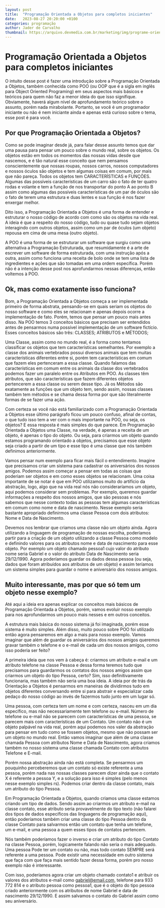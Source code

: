 ```yaml
---
layout: post
title:  "Programação Orientada a Objetos para completos iniciantes"
date:   2023-08-27 20:20:00 +0100
categories: programação
author: Jader de Carvalho
thumbnail: https://arquivo.devmedia.com.br/marketing/img/programe-orientado-a-objetos.png
---
```


# Programação Orientada a Objetos para completos iniciantes

O intuito desse post é fazer uma introdução sobre a Programação Orientada a Objetos, também conhecida como POO (ou OOP que é a sigla em inglês para Object Oriented Programing) em seus aspectos mais básicos e teóricos para quem não faz a menor ideia do que isso signifique. Obviamente, haverá algum nível de aprofundamento teórico sobre o assunto, porém nada mirabolante. Portanto, se você é um programador iniciante ou não é nem iniciante ainda e apenas está curioso sobre o tema, esse post é para você.

## Por que Programação Orientada a Objetos?

Como se pode imaginar desde já, para falar desse assunto temos que dar uma pausa para pensar um pouco sobre o mundo real, sobre os objetos. Os objetos estão em todos os momentos das nossas vidas desde que nascemos, e é tão natural esse conceito que nem pensamos conscientemente que nossas roupas, nossos carros, nossos computadores e nossos óculos são objetos e tem algumas coisas em comum, por mais que não pareça. Todos os objetos tem CARACTERÍSTICAS e FUNÇÕES. Algumas das possíveis características de um carro são o fato de ter quatro rodas e volante e tem a função de nos transportar do ponto A ao ponto B assim como algumas das possíveis características de um par de óculos são o fato de terem uma estrutura e duas lentes e sua função é nos fazer enxergar melhor.

Dito isso, a Programação Orientada a Objetos é uma forma de entender e estruturar o nosso código de acordo com como são os objetos na vida real. A ideia é que a respeito do nosso código, tudo ou quase tudo sejam objetos interagindo com outros objetos, assim como um par de óculos (um objeto) repousa em cima de uma mesa (outro objeto).

A POO é uma forma de se estruturar um software que surgiu como uma alternativa a Programação Estruturada, que resumidamente é a arte de escrever um software de forma estruturada, com uma instrução após a outra, assim como funciona uma receita de bolo onde se tem uma lista de ingredientes e ações que são tomadas em uma ordem específica. Porém não é a intenção desse post nos aprofundarmos nessas diferenças, então voltemos à POO.

## Ok, mas como exatamente isso funciona?

Bom, a Programação Orientada a Objetos começa a ser implementada primeiro de forma abstrata, pensando-se em quais seriam os objetos do nosso software e como eles se relacionam e apenas depois ocorre a implementação de fato. Porém, temos que pensar um pouco mais antes disso. Na POO temos 3 conceitos básicos que precisam ser entendidos antes de pensarmos numa possível implementação de um software fictício. Esses conceitos básicos são três: CLASSES; ATRIBUTOS e MÉTODOS;

Uma Classe, assim como no mundo real, é a forma como tentamos classificar os objetos que tem características semelhantes. Por exemplo a classe dos animais vertebrados possui diversos animais que tem muitas características diferentes entre si, porém tem características em comum que fazem eles pertenceram a essa classe. Quando falamos das características em comum entre os animais da classe dos vertebrados podemos fazer um paralelo entre os Atributos em POO. As classes têm atributos, que são características que fazem diferentes objetos pertencerem a essa classe ou serem desse tipo. Já os Métodos são exatamente as funções que um objeto tem, sendo assim, nossas classes também tem métodos e se chama dessa forma por que são literalmente formas de se fazer uma ação.

Com certeza se você não está familiarizado com a Programação Orientada a Objetos esse último parágrafo ficou um pouco confuso, afinal de contas, o que tudo isso tem a ver com o mais importante na POO, ou seja, os objetos? E essa resposta é mais simples do que parece. Em Programação Orientada a Objetos uma Classe, na verdade, é apenas a receita de um objeto, é apenas o tipo do objeto. Ou seja, para criarmos um objeto quando estamos programando orientado a objetos, precisamos que esse objeto seja criado a partir de um tipo e esse tipo é uma classe que nós também definimos anteriormente.

Vamos pensar num exemplo para ficar mais fácil o entendimento. Imagine que precisamos criar um sistema para cadastrar os aniversários dos nossos amigos. Podemos assim começar a pensar em todas as coisas que poderiam ser objetos e em como esses objetos se relacionam. Uma coisa importante de se notar é que em POO utilizamos muito do artifício da abstração, logo, algo que na vida real nós não consideraríamos um objeto, aqui podemos considerar sem problemas. Por exemplo, queremos guardar informações a respeito dos nossos amigos, que são pessoas e nós sabemos que nesse contexto todas as pessoas tem algumas características em comum como nome e data de nascimento. Nesse exemplo seria bastante apropriado definirmos uma classe Pessoa com dois atributos: Nome e Data de Nascimento.

Devemos nos lembrar que criamos uma classe não um objeto ainda. Agora utilizando a linguagem de programação de nossas escolha, poderíamos partir para a criação de um objeto utilizando a classe Pessoa como modelo e definindo valores para os atributos nome e data de nascimento para esse objeto. Por exemplo um objeto chamado pessoa1 cujo valor do atributo nome seria Gabriel e o valor do atributo Data de Nascimento seria 29/12/1990. Agora poderíamos guardar os dados dessa pessoa (ou seja, dados que foram atribuídos aos atributos de um objeto) e assim teríamos um sistema simples para guardar o nome e aniversário dos nossos amigos.

## Muito interessante, mas por que só tem um objeto nesse exemplo?

Até aqui a ideia era apenas explicar os conceitos mais básicos de Programação Orientada a Objetos, porém, vamos evoluir nosso exemplo para nos aprofundarmos um pouco mais nesses e em outros conceitos.

A estrutura mais básica do nosso sistema já foi imaginada, porém esse sistema é muito simples. Além disso, muito pouco sobre POO foi utilizado então agora pensaremos em algo a mais para nosso exemplo. Vamos imaginar que além de guardar os aniversários dos nossos amigos queremos gravar também o telefone e o e-mail de cada um dos nossos amigos, como isso poderia ser feito?

A primeira ideia que nos vem à cabeça é: criarmos um atributo e-mail e um atributo telefone na classe Pessoa e dessa forma teremos tudo que precisamos para guardarmos os contatos dos nossos amigos assim que criarmos um objeto do tipo Pessoa, certo? Sim, isso definitivamente funcionaria, mas também não seria uma boa ideia. A ideia por de trás da Orientação a Objetos é pensarmos em maneiras de dividirmos tudo em objetos diferentes conversando entre si para abstrair e especializar cada pedaço do nosso código ao invés de fazermos tudo junto em um lugar só.

Uma pessoa, com certeza tem um nome e com certeza, nasceu em um dia específico, mas não necessariamente tem telefone ou e-mail. Número de telefone ou e-mail não se parecem com características de uma pessoa, se parecem mais com características de um Contato. Um contato não é um objeto palpável na vida real, porém aqui podemos nos valer da abstração para pensar em tudo como se fossem objetos, mesmo que não possam ser um objeto no mundo real. Então vamos imaginar que além de uma classe chamada Pessoa com atributos Nome e Data de Nascimento, agora criamos também no nosso sistema uma classe chamada Contato com atributos Telefone e E-mail.

Porém nossa abstração ainda não está completa. Se pensarmos um pouquinho perceberemos que um contato só existe referente a uma pessoa, porém nada nas nossas classes parecem dizer ainda que o contato X é referente a pessoa Y, e a solução para isso é simples (pelo menos nesse exemplo simples rs). Podemos criar dentro da classe contato, mais um atributo do tipo Pessoa.

Em Programação Orientada a Objetos, quando criamos uma classe estamos criando um tipo de dados. Sendo assim ao criarmos um atributo e-mail na classe contato, esse atributo seria provavelmente do tipo texto (não falarei dos tipos de dados específicos das linguagens de programação aqui), então poderíamos também criar uma classe do tipo Pessoa dentro da classe Contato para salvarmos então um contato que tenha um telefone, um e-mail, e uma pessoa a quem esses tipos de contatos pertencem.

Nós também poderíamos fazer o inverso e criar um atributo do tipo Contato na classe Pessoa, porém, logicamente falando não seria o mais adequado. Uma pessoa Pode ter um contato ou não, mas todo contato SEMPRE será referente a uma pessoa. Pode existir uma necessidade em outro sistema que faça com que faça mais sentido fazer dessa forma, porém pro nosso exemplo não é interessante.

Com isso, poderíamos agora criar um objeto chamado contato1 e atribuir os valores dos atributos e-mail como gabriel@email.com, telefone para 933 772 814 e o atributo pessoa como pessoa1, que é o objeto do tipo pessoa criado anteriormente com os atributos de nome Gabriel e data de nascimento 29/12/1990. E assim salvamos o contato do Gabriel assim como seu aniversário.